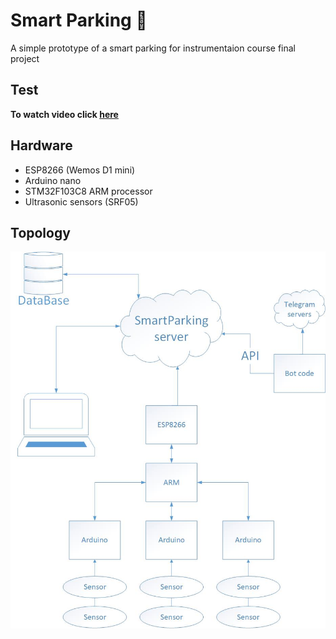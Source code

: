 # Smart Parking 🚗 
A simple prototype of a smart parking for instrumentaion course final project

## Test
**To watch video click [here](https://youtu.be/2oAV86ZQGnY)**
## Hardware
* ESP8266 (Wemos D1 mini)
* Arduino nano
* STM32F103C8 ARM processor
* Ultrasonic sensors (SRF05)

## Topology
![topology](Drawing.jpg)
